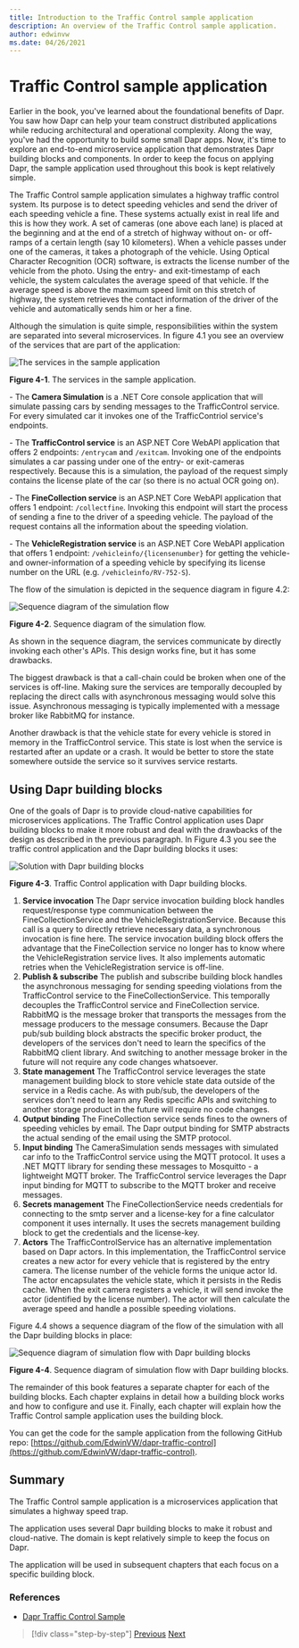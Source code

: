 ```yaml
---
title: Introduction to the Traffic Control sample application
description: An overview of the Traffic Control sample application.
author: edwinvw
ms.date: 04/26/2021
---
```


# Traffic Control sample application

Earlier in the book, you've learned about the foundational benefits of Dapr. You saw how Dapr can help your team construct distributed applications while reducing architectural and operational complexity. Along the way, you've had the opportunity to build some small Dapr apps. Now, it's time to explore an end-to-end microservice application that demonstrates Dapr building blocks and components. In order to keep the focus on applying Dapr, the sample application used throughout this book is kept relatively simple.

The Traffic Control sample application simulates a highway traffic control system. Its purpose is to detect speeding vehicles and send the driver of each speeding vehicle a fine. These systems actually exist in real life and this is how they work. A set of cameras (one above each lane) is placed at the beginning and at the end of a stretch of highway without on- or off-ramps of a certain length (say 10 kilometers). When a vehicle passes under one of the cameras, it takes a photograph of the vehicle. Using Optical Character Recognition (OCR) software, is extracts the license number of the vehicle from the photo. Using the entry- and exit-timestamp of each vehicle, the system calculates the average speed of that vehicle. If the average speed is above the maximum speed limit on this stretch of highway, the system retrieves the contact information of the driver of the vehicle and automatically sends him or her a fine.

Although the simulation is quite simple, responsibilities within the system are separated into several microservices. In figure 4.1 you see an overview of the services that are part of the application:

![The services in the sample application](media/sample-application/services.png)

**Figure 4-1**. The services in the sample application.

\- The **Camera Simulation** is a .NET Core console application that will simulate passing cars by sending messages to the TrafficControl service. For every simulated car it invokes one of the TrafficContriol service's endpoints.

\- The **TrafficControl service** is an ASP.NET Core WebAPI application that offers 2 endpoints: `/entrycam` and `/exitcam`. Invoking one of the endpoints simulates a car passing under one of the entry- or exit-cameras respectively. Because this is a simulation, the payload of the request simply contains the license plate of the car (so there is no actual OCR going on).

\- The **FineCollection service** is an ASP.NET Core WebAPI application that offers 1 endpoint: `/collectfine`. Invoking this endpoint will start the process of sending a fine to the driver of a speeding vehicle. The payload of the request contains all the information about the speeding violation.

\- The **VehicleRegistration service** is an ASP.NET Core WebAPI application that offers 1 endpoint: `/vehicleinfo/{licensenumber}` for getting the vehicle- and owner-information of a speeding vehicle by specifying its license number on the URL (e.g. `/vehicleinfo/RV-752-S`).

The flow of the simulation is depicted in the sequence diagram in figure 4.2:

![Sequence diagram of the simulation flow](media/sample-application/sequence.png)

**Figure 4-2**. Sequence diagram of the simulation flow.

As shown in the sequence diagram, the services communicate by directly invoking each other's APIs. This design works fine, but it has some drawbacks.

The biggest drawback is that a call-chain could be broken when one of the services is off-line. Making sure the services are temporally decoupled by replacing the direct calls with asynchronous messaging would solve this issue. Asynchronous messaging is typically implemented with a message broker like RabbitMQ for instance.

Another drawback is that the vehicle state for every vehicle is stored in memory in the TrafficControl service. This state is lost when the service is restarted after an update or a crash. It would be better to store the state somewhere outside the service so it survives service restarts.

## Using Dapr building blocks

One of the goals of Dapr is to provide cloud-native capabilities for microservices applications. The Traffic Control application uses Dapr building blocks to make it more robust and deal with the drawbacks of the design as described in the previous paragraph. In Figure 4.3 you see the traffic control application and the Dapr building blocks it uses:

![Solution with Dapr building blocks](media/sample-application/dapr-solution.png)

**Figure 4-3**. Traffic Control application with Dapr building blocks.

1. **Service invocation**
   The Dapr service invocation building block handles request/response type communication between the FineCollectionService and the VehicleRegistrationService. Because this call is a query to directly retrieve necessary data, a synchronous invocation is fine here. The service invocation building block offers the advantage that the FineCollection service no longer has to know where the VehicleRegistration service lives. It also implements automatic retries when the VehicleRegistration service is off-line.
1. **Publish & subscribe**
   The publish and subscribe building block handles the asynchronous messaging for sending speeding violations from the TrafficControl service to the FineCollectionService. This temporally decouples the TrafficControl service and FineCollection service. RabbitMQ is the message broker that transports the messages from the message producers to the message consumers. Because the Dapr pub/sub building block abstracts the specific broker product, the developers of the services don't need to learn the specifics of the RabbitMQ client library. And switching to another message broker in the future will not require any code changes whatsoever.  
1. **State management**
   The TrafficControl service leverages the state management building block to store vehicle state data outside of the service in a Redis cache. As with pub/sub, the developers of the services don't need to learn any Redis specific APIs and switching to another storage product in the future will require no code changes.
1. **Output binding**
   The FineCollection service sends fines to the owners of speeding vehicles by email. The Dapr output binding for SMTP abstracts the actual sending of the email using the SMTP protocol.
1. **Input binding**
   The CameraSimulation sends messages with simulated car info to the TrafficControl service using the MQTT protocol. It uses a .NET MQTT library for sending these messages to Mosquitto - a lightweight MQTT broker. The TrafficControl service leverages the Dapr input binding for MQTT to subscribe to the MQTT broker and receive messages.
1. **Secrets management**
   The FineCollectionService needs credentials for connecting to the smtp server and a license-key for a fine calculator component it uses internally. It uses the secrets management building block to get the credentials and the license-key.
1. **Actors**
   The TrafficControlService has an alternative implementation based on Dapr actors. In this implementation, the TrafficControl service creates a new actor for every vehicle that is registered by the entry camera. The license number of the vehicle forms the unique actor Id. The actor encapsulates the vehicle state, which it persists in the Redis cache. When the exit camera registers a vehicle, it will send invoke the actor (identified by the license number). The actor will then calculate the average speed and handle a possible speeding violations.

Figure 4.4 shows a sequence diagram of the flow of the simulation with all the Dapr building blocks in place:

![Sequence diagram of simulation flow with Dapr building blocks](media/sample-application/sequence-dapr.png)

**Figure 4-4**. Sequence diagram of simulation flow with Dapr building blocks.

The remainder of this book features a separate chapter for each of the building blocks. Each chapter explains in detail how a building block works and how to configure and use it. Finally, each chapter will explain how the Traffic Control sample application uses the building block.

You can get the code for the sample application from the following GitHub repo: [https://github.com/EdwinVW/dapr-traffic-control](https://github.com/EdwinVW/dapr-traffic-control).

## Summary

The Traffic Control sample application is a microservices application that simulates a highway speed trap.

The application uses several Dapr building blocks to make it robust and cloud-native. The domain is kept relatively simple to keep the focus on Dapr.

The application will be used in subsequent chapters that each focus on a specific building block.

### References

- [Dapr Traffic Control Sample](https://github.com/EdwinVW/dapr-traffic-control)

> [!div class="step-by-step"]
> [Previous](getting-started.md)
> [Next](state-management.md)
